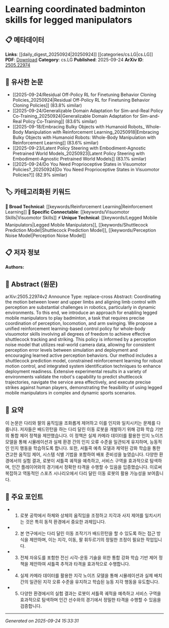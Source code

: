 <!-- KEYWORD_LINKING_METADATA:
{
  "processed_timestamp": "2025-09-24T15:33:31.064158",
  "vocabulary_version": "1.0",
  "selected_keywords": [
    "Reinforcement Learning",
    "Legged Mobile Manipulators",
    "Shuttlecock Prediction Model",
    "Visuomotor Skills",
    "Perception Noise Model"
  ],
  "rejected_keywords": [],
  "similarity_scores": {
    "Reinforcement Learning": 0.85,
    "Legged Mobile Manipulators": 0.78,
    "Shuttlecock Prediction Model": 0.77,
    "Visuomotor Skills": 0.8,
    "Perception Noise Model": 0.74
  },
  "extraction_method": "AI_prompt_based",
  "budget_applied": true,
  "candidates_json": {
    "candidates": [
      {
        "surface": "reinforcement learning-based control policy",
        "canonical": "Reinforcement Learning",
        "aliases": [
          "RL control policy"
        ],
        "category": "broad_technical",
        "rationale": "Reinforcement Learning is a foundational concept in robotics and connects to a wide array of machine learning techniques.",
        "novelty_score": 0.45,
        "connectivity_score": 0.88,
        "specificity_score": 0.7,
        "link_intent_score": 0.85
      },
      {
        "surface": "legged mobile manipulators",
        "canonical": "Legged Mobile Manipulators",
        "aliases": [
          "legged robots",
          "mobile manipulators"
        ],
        "category": "unique_technical",
        "rationale": "This term is specific to robotics and highlights the unique application of legged robots in dynamic tasks like sports.",
        "novelty_score": 0.75,
        "connectivity_score": 0.65,
        "specificity_score": 0.85,
        "link_intent_score": 0.78
      },
      {
        "surface": "shuttlecock prediction model",
        "canonical": "Shuttlecock Prediction Model",
        "aliases": [
          "shuttlecock trajectory model"
        ],
        "category": "unique_technical",
        "rationale": "This model is a specific application in sports robotics, linking perception and prediction in dynamic environments.",
        "novelty_score": 0.7,
        "connectivity_score": 0.6,
        "specificity_score": 0.8,
        "link_intent_score": 0.77
      },
      {
        "surface": "visuomotor skills",
        "canonical": "Visuomotor Skills",
        "aliases": [
          "visual-motor coordination"
        ],
        "category": "specific_connectable",
        "rationale": "Visuomotor skills are crucial for linking perception and action in robotics, especially in dynamic tasks.",
        "novelty_score": 0.55,
        "connectivity_score": 0.75,
        "specificity_score": 0.78,
        "link_intent_score": 0.8
      },
      {
        "surface": "perception noise model",
        "canonical": "Perception Noise Model",
        "aliases": [
          "sensor noise model"
        ],
        "category": "unique_technical",
        "rationale": "This model is essential for understanding and mitigating perception errors in robotics, enhancing real-world applicability.",
        "novelty_score": 0.68,
        "connectivity_score": 0.62,
        "specificity_score": 0.82,
        "link_intent_score": 0.74
      }
    ],
    "ban_list_suggestions": [
      "method",
      "experiment",
      "performance"
    ]
  },
  "decisions": [
    {
      "candidate_surface": "reinforcement learning-based control policy",
      "resolved_canonical": "Reinforcement Learning",
      "decision": "linked",
      "scores": {
        "novelty": 0.45,
        "connectivity": 0.88,
        "specificity": 0.7,
        "link_intent": 0.85
      }
    },
    {
      "candidate_surface": "legged mobile manipulators",
      "resolved_canonical": "Legged Mobile Manipulators",
      "decision": "linked",
      "scores": {
        "novelty": 0.75,
        "connectivity": 0.65,
        "specificity": 0.85,
        "link_intent": 0.78
      }
    },
    {
      "candidate_surface": "shuttlecock prediction model",
      "resolved_canonical": "Shuttlecock Prediction Model",
      "decision": "linked",
      "scores": {
        "novelty": 0.7,
        "connectivity": 0.6,
        "specificity": 0.8,
        "link_intent": 0.77
      }
    },
    {
      "candidate_surface": "visuomotor skills",
      "resolved_canonical": "Visuomotor Skills",
      "decision": "linked",
      "scores": {
        "novelty": 0.55,
        "connectivity": 0.75,
        "specificity": 0.78,
        "link_intent": 0.8
      }
    },
    {
      "candidate_surface": "perception noise model",
      "resolved_canonical": "Perception Noise Model",
      "decision": "linked",
      "scores": {
        "novelty": 0.68,
        "connectivity": 0.62,
        "specificity": 0.82,
        "link_intent": 0.74
      }
    }
  ]
}
-->

# Learning coordinated badminton skills for legged manipulators

## 📋 메타데이터

**Links**: [[daily_digest_20250924|20250924]] [[categories/cs.LG|cs.LG]]
**PDF**: [Download](https://arxiv.org/pdf/2505.22974.pdf)
**Category**: cs.LG
**Published**: 2025-09-24
**ArXiv ID**: [2505.22974](https://arxiv.org/abs/2505.22974)

## 🔗 유사한 논문
- [[2025-09-24/Residual Off-Policy RL for Finetuning Behavior Cloning Policies_20250924|Residual Off-Policy RL for Finetuning Behavior Cloning Policies]] (83.8% similar)
- [[2025-09-24/Generalizable Domain Adaptation for Sim-and-Real Policy Co-Training_20250924|Generalizable Domain Adaptation for Sim-and-Real Policy Co-Training]] (83.6% similar)
- [[2025-09-18/Embracing Bulky Objects with Humanoid Robots_ Whole-Body Manipulation with Reinforcement Learning_20250918|Embracing Bulky Objects with Humanoid Robots: Whole-Body Manipulation with Reinforcement Learning]] (83.6% similar)
- [[2025-09-23/Latent Policy Steering with Embodiment-Agnostic Pretrained World Models_20250923|Latent Policy Steering with Embodiment-Agnostic Pretrained World Models]] (83.1% similar)
- [[2025-09-24/Do You Need Proprioceptive States in Visuomotor Policies?_20250924|Do You Need Proprioceptive States in Visuomotor Policies?]] (82.9% similar)

## 🏷️ 카테고리화된 키워드
**🧠 Broad Technical**: [[keywords/Reinforcement Learning|Reinforcement Learning]]
**🔗 Specific Connectable**: [[keywords/Visuomotor Skills|Visuomotor Skills]]
**⚡ Unique Technical**: [[keywords/Legged Mobile Manipulators|Legged Mobile Manipulators]], [[keywords/Shuttlecock Prediction Model|Shuttlecock Prediction Model]], [[keywords/Perception Noise Model|Perception Noise Model]]

## 📋 저자 정보

**Authors:** 

## 📄 Abstract (원문)

arXiv:2505.22974v2 Announce Type: replace-cross 
Abstract: Coordinating the motion between lower and upper limbs and aligning limb control with perception are substantial challenges in robotics, particularly in dynamic environments. To this end, we introduce an approach for enabling legged mobile manipulators to play badminton, a task that requires precise coordination of perception, locomotion, and arm swinging. We propose a unified reinforcement learning-based control policy for whole-body visuomotor skills involving all degrees of freedom to achieve effective shuttlecock tracking and striking. This policy is informed by a perception noise model that utilizes real-world camera data, allowing for consistent perception error levels between simulation and deployment and encouraging learned active perception behaviors. Our method includes a shuttlecock prediction model, constrained reinforcement learning for robust motion control, and integrated system identification techniques to enhance deployment readiness. Extensive experimental results in a variety of environments validate the robot's capability to predict shuttlecock trajectories, navigate the service area effectively, and execute precise strikes against human players, demonstrating the feasibility of using legged mobile manipulators in complex and dynamic sports scenarios.

## 📝 요약

이 논문은 다리와 팔의 움직임을 조화롭게 제어하고 이를 인지와 일치시키는 문제를 다룹니다. 저자들은 배드민턴을 하는 다리 달린 이동 로봇을 개발하기 위해 강화 학습 기반의 통합 제어 정책을 제안했습니다. 이 정책은 실제 카메라 데이터를 활용한 인지 노이즈 모델을 통해 시뮬레이션과 실제 환경 간의 인지 오류 수준을 일관되게 유지하며, 능동적인 인지 행동을 학습하도록 합니다. 또한, 셔틀콕 예측 모델과 제약된 강화 학습을 통한 견고한 움직임 제어, 시스템 식별 기법을 포함하여 배포 준비성을 높였습니다. 다양한 환경에서의 실험 결과, 로봇이 셔틀콕 궤적을 예측하고, 서비스 구역을 효과적으로 탐색하며, 인간 플레이어와의 경기에서 정확한 타격을 수행할 수 있음을 입증했습니다. 이로써 복잡하고 역동적인 스포츠 시나리오에서 다리 달린 이동 로봇의 활용 가능성을 보여줍니다.

## 🎯 주요 포인트

- 1. 로봇 공학에서 하체와 상체의 움직임을 조정하고 지각과 사지 제어를 일치시키는 것은 특히 동적 환경에서 중요한 과제입니다.
- 2. 본 연구에서는 다리 달린 이동 조작기가 배드민턴을 할 수 있도록 하는 접근 방식을 제안하며, 이는 지각, 이동, 팔 휘두르기의 정밀한 조정이 필요한 작업입니다.
- 3. 전체 자유도를 포함한 전신 시각-운동 기술을 위한 통합 강화 학습 기반 제어 정책을 제안하여 셔틀콕 추적과 타격을 효과적으로 수행합니다.
- 4. 실제 카메라 데이터를 활용한 지각 노이즈 모델을 통해 시뮬레이션과 실제 배치 간의 일관된 지각 오류 수준을 유지하고 학습된 능동 지각 행동을 유도합니다.
- 5. 다양한 환경에서의 실험 결과는 로봇이 셔틀콕 궤적을 예측하고 서비스 구역을 효과적으로 탐색하며 인간 선수와의 경기에서 정밀한 타격을 수행할 수 있음을 검증합니다.


---

*Generated on 2025-09-24 15:33:31*